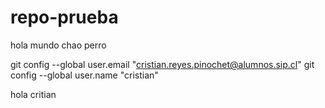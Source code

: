 # repo-prueba

hola mundo
chao perro

 git config --global user.email "cristian.reyes.pinochet@alumnos.sip.cl"
  git config --global user.name "cristian"







hola critian 